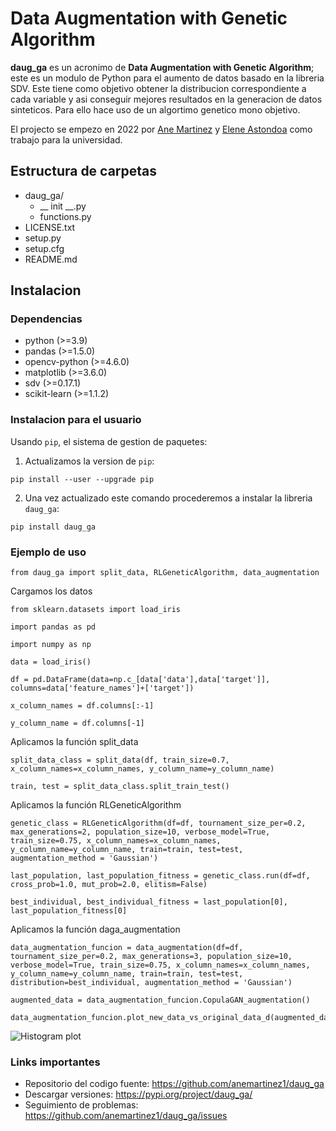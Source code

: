 # Data Augmentation with Genetic Algorithm

**daug_ga** es un acronimo de **Data Augmentation with Genetic Algorithm**; este es un modulo de Python para el aumento de datos basado en la libreria SDV. Este tiene como objetivo obtener la distribucion correspondiente a cada variable y asi conseguir mejores resultados en la generacion de datos sinteticos. Para ello hace uso de un algortimo genetico mono objetivo.

El projecto se empezo en 2022 por [Ane Martinez](https://github.com/anemartinez1, "Ane Martinez") y [Elene Astondoa](https://github.com/eleneastondoa, "Elene Astondoa") como trabajo para la universidad.

## Estructura de carpetas
- daug_ga/
	- __ init __.py
	- functions.py
- LICENSE.txt
- setup.py
- setup.cfg
- README.md

## Instalacion

### Dependencias

- python (>=3.9)
- pandas (>=1.5.0)
- opencv-python (>=4.6.0)
- matplotlib (>=3.6.0)
- sdv (>=0.17.1)
- scikit-learn (>=1.1.2)

### Instalacion para el usuario
Usando ``pip``, el sistema de gestion de paquetes:

1. Actualizamos la version de ``pip``:
```
pip install --user --upgrade pip
```
  
2. Una vez actualizado este comando procederemos a instalar la libreria ``daug_ga``:
```
pip install daug_ga
```

### Ejemplo de uso
```
from daug_ga import split_data, RLGeneticAlgorithm, data_augmentation
```

Cargamos los datos

```
from sklearn.datasets import load_iris

import pandas as pd

import numpy as np

data = load_iris() 

df = pd.DataFrame(data=np.c_[data['data'],data['target']], columns=data['feature_names']+['target']) 

x_column_names = df.columns[:-1] 

y_column_name = df.columns[-1]
```

Aplicamos la función split_data 
```
split_data_class = split_data(df, train_size=0.7, x_column_names=x_column_names, y_column_name=y_column_name)

train, test = split_data_class.split_train_test()
```

Aplicamos la función RLGeneticAlgorithm 
```
genetic_class = RLGeneticAlgorithm(df=df, tournament_size_per=0.2, max_generations=2, population_size=10, verbose_model=True, train_size=0.75, x_column_names=x_column_names, y_column_name=y_column_name, train=train, test=test, augmentation_method = 'Gaussian') 

last_population, last_population_fitness = genetic_class.run(df=df, cross_prob=1.0, mut_prob=2.0, elitism=False) 

best_individual, best_individual_fitness = last_population[0], last_population_fitness[0]
```

Aplicamos la función daga_augmentation 
```
data_augmentation_funcion = data_augmentation(df=df, tournament_size_per=0.2, max_generations=3, population_size=10, verbose_model=True, train_size=0.75, x_column_names=x_column_names, y_column_name=y_column_name, train=train, test=test, distribution=best_individual, augmentation_method = 'Gaussian') 

augmented_data = data_augmentation_funcion.CopulaGAN_augmentation() 

data_augmentation_funcion.plot_new_data_vs_original_data_d(augmented_data)
```

![Histogram plot](example/iris_histogram_plot.jpg?raw=true "Distribution plot")


### Links importantes

- Repositorio del codigo fuente: <https://github.com/anemartinez1/daug_ga>
- Descargar versiones: <https://pypi.org/project/daug_ga/>
- Seguimiento de problemas: <https://github.com/anemartinez1/daug_ga/issues>
